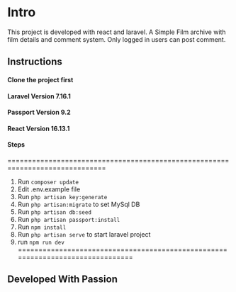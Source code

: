 # Intro
This project is developed with react and laravel. A Simple Film archive with film details
and comment system. Only logged in users can post comment.

## Instructions

#### Clone the project first

#### Laravel Version 7.16.1

#### Passport Version 9.2

#### React Version 16.13.1

#### Steps
==============================================================================
1. Run `composer update`
2. Edit .env.example file
3. Run `php artisan key:generate`
4. Run `php artisan:migrate` to set MySql DB
5. Run `php artisan db:seed`
6. Run `php artisan passport:install`
7. Run `npm install`
8. Run `php artisan serve` to start laravel project
9. run `npm run dev`
===============================================================================

## Developed With Passion
